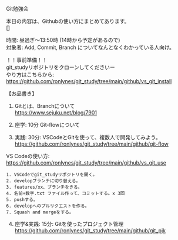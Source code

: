 Git勉強会

本日の内容は、Githubの使い方にまとめてあります。<br/>
[]

時間: 昼過ぎ〜13:50時 (14時から予定があるので)<br/>
対象者: Add, Commit, Branch についてなんとなくわかっている人向け。


！！事前準備！！<br/>
git_studyリポジトリをクローンしてくださいー<br/>
やり方はこちらから:<br/>
https://github.com/ronlynes/git_study/tree/main/github/vs_git_install


【お品書き】
1. Gitとは、Branchについて<br/>
https://www.sejuku.net/blog/7901

2. 座学: 10分 Git-flowについて<br/>

3. 実践: 30分: VSCodeとGitを使って、複数人で開発してみよう。<br/>
https://github.com/ronlynes/git_study/tree/main/github/git-flow

VS Codeの使い方: https://github.com/ronlynes/git_study/tree/main/github/vs_git_use

    1. VSCodeでgit_studyリポジトリを開く。
    2. developブランチに切り替える。
    3. features/xx、ブランチをきる。
    4. 名前+数字.txt ファイル作って、コミットする。x 3回
    5. pushする。
    6. developへのプルリクエストを作る。
    7. Squash and mergeをする。

4. 座学&実践: 15分: Gitを使ったプロジェクト管理<br/>
https://github.com/ronlynes/git_study/tree/main/github/git_pjk
